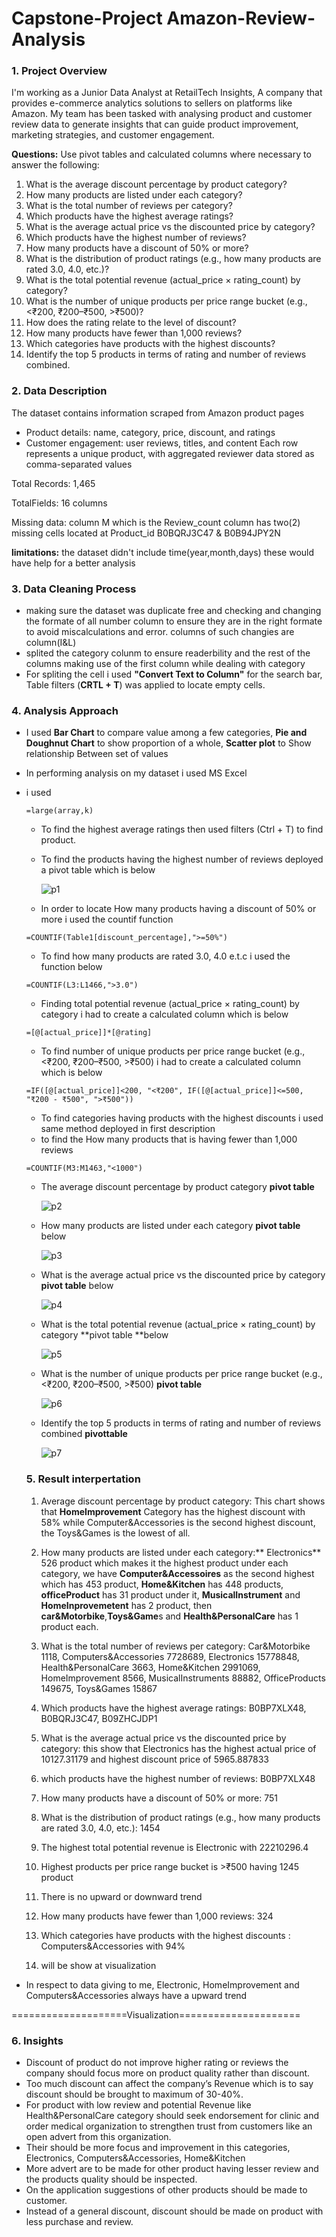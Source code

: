 # Capstone-Project Amazon-Review-Analysis

### 1. Project Overview
I'm working as a Junior Data Analyst at RetailTech Insights, A company that provides 
e-commerce analytics solutions to sellers on platforms like Amazon. My team has been 
tasked with analysing product and customer review data to generate insights that can 
guide product improvement, marketing strategies, and customer engagement. 

**Questions:** Use pivot tables and calculated columns where necessary to answer the following: 
1. What is the average discount percentage by product category? 
2. How many products are listed under each category? 
3. What is the total number of reviews per category?  
4. Which products have the highest average ratings? 
5. What is the average actual price vs the discounted price by category? 
6. Which products have the highest number of reviews? 
7. How many products have a discount of 50% or more? 
8. What is the distribution of product ratings (e.g., how many products are rated 3.0, 
4.0, etc.)? 
9. What is the total potential revenue (actual_price × rating_count) by category? 
10. What is the number of unique products per price range bucket (e.g., <₹200, 
₹200–₹500, >₹500)? 
11. How does the rating relate to the level of discount? 
12. How many products have fewer than 1,000 reviews? 
13. Which categories have products with the highest discounts? 
14. Identify the top 5 products in terms of rating and number of reviews combined. 


### 2. Data Description 
 The dataset contains information scraped from Amazon product pages
  -    Product details: name, category, price, discount, and ratings 
  -   Customer engagement: user reviews, titles, and content 
     Each row represents a unique product, with aggregated reviewer data 
stored as comma-separated values

Total Records: 1,465 

TotalFields: 16 columns 

Missing data: column M which is the Review_count column has two(2) missing cells
located at Product_id B0BQRJ3C47 & B0B94JPY2N


**limitations:** the dataset didn't include time(year,month,days) these would have help for a better analysis


### 3. Data Cleaning Process
- making sure the dataset was duplicate free and checking and changing the formate
  of all number column to ensure they are in the right formate to avoid miscalculations
  and error. columns of such changies are column(I&L)
- splited the category colunm to ensure readerbility and the rest of the columns making use
  of the first column while dealing with category 
- For spliting the cell i used **"Convert Text to Column"** for the search bar, Table filters (**CRTL + T**)
  was applied to locate empty cells.


### 4. Analysis Approach
- I used **Bar Chart** to compare value among a few categories, **Pie and Doughnut Chart** to show
  proportion of a whole, **Scatter plot** to Show relationship Between set of values
- In performing analysis on my dataset i used MS Excel
- i used
  ```
  =large(array,k)
  ```
    - To find the highest average ratings then used filters (Ctrl + T) to find product.
    - To find the products having the highest number of reviews deployed a pivot table which is below

       ![p1](https://github.com/user-attachments/assets/56c2d3ab-732f-4cd8-a01d-1c60ee74d4ef)

     - In order to locate How many products having a discount of 50% or more i used the countif function
  ```
  =COUNTIF(Table1[discount_percentage],">=50%")
  ```

    - To find how many products are rated 3.0, 4.0 e.t.c i used the function below
  ```
  =COUNTIF(L3:L1466,">3.0")
  ```

    - Finding total potential revenue (actual_price × rating_count) by category i had to create a calculated column which is below
  ```
  =[@[actual_price]]*[@rating]
  ```
     - To find number of unique products per price range bucket (e.g., <₹200, ₹200–₹500, >₹500) i had to create a calculated column which is below
  ```
  =IF([@[actual_price]]<200, "<₹200", IF([@[actual_price]]<=500, "₹200 - ₹500", ">₹500"))
  ```
     - To find categories having products with the highest discounts i used same method deployed in first description
     - to find the How many products that is having fewer than 1,000 reviews
  ```
  =COUNTIF(M3:M1463,"<1000")
  ```

     - The average discount percentage by product category **pivot table**

       ![p2](https://github.com/user-attachments/assets/80b73a2a-102b-495e-82f4-63572581355d)


     - How many products are listed under each category **pivot table** below 

       ![p3](https://github.com/user-attachments/assets/6afa942d-e01c-4ff6-b277-e4f8049e4d4a)


     - What is the average actual price vs the discounted price by category **pivot table** below

       ![p4](https://github.com/user-attachments/assets/6bc95fbf-8f0e-4dea-8240-234955e02247)


     - What is the total potential revenue (actual_price × rating_count) by category
       **pivot table **below

       ![p5](https://github.com/user-attachments/assets/54fe8dba-22bb-4778-b8b2-eaf0ae3b6147)

     - What is the number of unique products per price range bucket (e.g., <₹200, 
       ₹200–₹500, >₹500) **pivot table**

       ![p6](https://github.com/user-attachments/assets/2d8018f3-e7b5-42bc-9cb0-74a856d09ec8)


     - Identify the top 5 products in terms of rating and number of reviews combined **pivottable**

       ![p7](https://github.com/user-attachments/assets/be1bda97-e652-415d-981e-b45601df9709)


  ### 5. Result interpertation

  1. Average discount percentage by product category: This chart shows that **HomeImprovement** Category has the highest discount with 58% while Computer&Accessories is the second highest discount, the Toys&Games is the lowest of all.

  2. How many products are listed under each category:** Electronics** 526 product which makes it the highest product under each category, we have **Computer&Accessoires** as the second highest which has 453 product, **Home&Kitchen** has 448 products, **officeProduct** has 31 product under it, **MusicalInstrument** and **HomeInprovemetent** has 2 product, then **car&Motorbike**,**Toys&Game**s and **Health&PersonalCare** has 1 product each.

  3. What is the total number of reviews per category: Car&Motorbike 1118, Computers&Accessories 7728689, Electronics 15778848, Health&PersonalCare 3663, Home&Kitchen 2991069, HomeImprovement  8566, MusicalInstruments 88882, OfficeProducts  149675, Toys&Games 15867       


   4. Which products have the highest average ratings: B0BP7XLX48, B0BQRJ3C47, B09ZHCJDP1
   5. What is the average actual price vs the discounted price by category: this show that Electronics has the highest actual price of 10127.31179 and highest discount price of 5965.887833
   6. which products have the highest number of reviews: B0BP7XLX48
   7. How many products have a discount of 50% or more: 751
   8. What is the distribution of product ratings (e.g., how many products are rated 3.0, 4.0,     etc.): 1454
   9. The highest total potential revenue is Electronic with 22210296.4
   10. Highest products per price range bucket is >₹500 having 1245 product 
   11. There is no upward or downward trend 
   12. How many products have fewer than 1,000 reviews: 324
   13. Which categories have products with the highest discounts : Computers&Accessories with 94%
   14. will be show at visualization 

- In respect to data giving to me, Electronic, HomeImprovement and Computers&Accessories always have a upward trend 

====================Visualization=====================
### 6. Insights
-	Discount of product do not improve higher rating or reviews the company should focus more on product quality rather than discount.
-	Too much discount can affect the company’s Revenue which is to say discount should be brought to maximum of 30-40%.
-	For product with low review and potential Revenue like Health&PersonalCare category should seek endorsement for clinic and order medical organization to strengthen trust from customers like an open advert from this organization.
-	Their should be more focus and improvement in this categories, Electronics, Computers&Accessories, Home&Kitchen 
-	More advert are to be made for other product having lesser review and the products quality should be inspected.
-	On the application suggestions of other products should be made to customer.
-	Instead of a general discount, discount should be made on product with less purchase and review.




 

  

  









  
  

  
  
  
  














  















